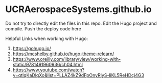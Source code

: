# UCRAerospaceSystems.github.io

Do not try to directly edit the files in this repo. Edit the Hugo project and compile. Push the deploy code here

Helpful Links when working with Hugo:
1. https://gohugo.io/
2. https://mcshelby.github.io/hugo-theme-relearn/
3. https://www.oreilly.com/library/view/working-with-static/9781491960936/ch04.html
4. https://www.youtube.com/watch?v=qtIqKaDlqXo&list=PLLAZ4kZ9dFpOnyRlyS-liKL5ReHDcj4G3
